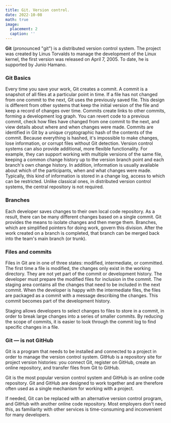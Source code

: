 ```yaml
---
title: Git. Version control.
date: 2022-10-08
math: true
image:
  placement: 2
  caption: ''
---
```


**Git** (pronounced "git") is a distributed version control system. The project was created by Linus Torvalds to manage the development of the Linux kernel, the first version was released on April 7, 2005. To date, he is supported by Junio Hamano.

### Git Basics

Every time you save your work, Git creates a commit. A commit is a snapshot of all files at a particular point in time. If a file has not changed from one commit to the next, Git uses the previously saved file. This design is different from other systems that keep the initial version of the file and keep a record of changes over time.
Commits create links to other commits, forming a development log graph. You can revert code to a previous commit, check how files have changed from one commit to the next, and view details about where and when changes were made. Commits are identified in Git by a unique cryptographic hash of the contents of the commit. Because everything is hashed, it's impossible to make changes, lose information, or corrupt files without Git detection. Version control systems can also provide additional, more flexible functionality. For example, they can support working with multiple versions of the same file, keeping a common change history up to the version branch point and each branch's own change history. In addition, information is usually available about which of the participants, when and what changes were made. Typically, this kind of information is stored in a change log, access to which can be restricted. Unlike classical ones, in distributed version control systems, the central repository is not required.


### Branches

Each developer saves changes to their own local code repository. As a result, there can be many different changes based on a single commit. Git provides the means to isolate changes and then merge them. Branches, which are simplified pointers for doing work, govern this division. After the work created on a branch is completed, that branch can be merged back into the team's main branch (or trunk).


### Files and commits

Files in Git are in one of three states: modified, intermediate, or committed. The first time a file is modified, the changes only exist in the working directory. They are not yet part of the commit or development history. The developer must prepare the modified files for inclusion in the commit. The staging area contains all the changes that need to be included in the next commit. When the developer is happy with the intermediate files, the files are packaged as a commit with a message describing the changes. This commit becomes part of the development history.

Staging allows developers to select changes to files to store in a commit, in order to break large changes into a series of smaller commits. By reducing the scope of commits, it is easier to look through the commit log to find specific changes in a file.


### Git — is not GitHub

Git is a program that needs to be installed and connected to a project in order to manage the version control system. GitHub is a repository site for project version histories: you connect Git, register on GitHub, create an online repository, and transfer files from Git to GitHub.

Git is the most popular version control system and GitHub is an online code repository. Git and GitHub are designed to work together and are therefore often used as a single mechanism for working with a project.

If needed, Git can be replaced with an alternative version control program, and GitHub with another online code repository. Most employers don't need this, as familiarity with other services is time-consuming and inconvenient for many developers.
